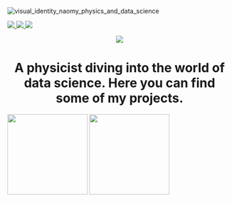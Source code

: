 ![visual_identity_naomy_physics_and_data_science](https://user-images.githubusercontent.com/73078250/164479544-1c66329b-8b81-419b-93f1-2047bb7b2674.png)

<a href="https://www.linkedin.com/in/naomyduarteg" alt="linkedin" target="_blank">
<img src="https://img.shields.io/badge/LinkedIn-%230077B5.svg?&style=flat-square&logo=linkedin&logoColor=white">
</a>

<a href="mailto:naomyduarteg@gmail.com" alt="gmail" target="_blank">
<img src="https://img.shields.io/badge/-Gmail-FF0000?style=flat-square&labelColor=FF0000&logo=gmail&logoColor=white&link=mailto:naomyduarteg@gmail.com" />
</a>

<a href="https://medium.com/@naomy-gomes" alt="medium" target="_blank">
<img src="https://img.shields.io/badge/Medium-12100E?style=flat-square&logo=medium&logoColor=white">
</a>

<p align="center">
<img src="http://img.shields.io/static/v1?label=STATUS&message=IN%20PROGRESS&color=61648b&style=for-the-badge"/>
</p>

# <h1 align="center"> A physicist diving into the world of data science. Here you can find some of my projects.</h1>

<img height="180em" src="https://github-readme-stats.vercel.app/api?username=naomyduarteg&show_icons=true&theme=tokyonight"/>

<img height="180em" src="https://github-readme-stats-eight-theta.vercel.app/api/top-langs/?username=naomyduarteg&layout=compact&langs_count=8&theme=tokyonight&include_all_commits=true&count_private=true"/>
                  
